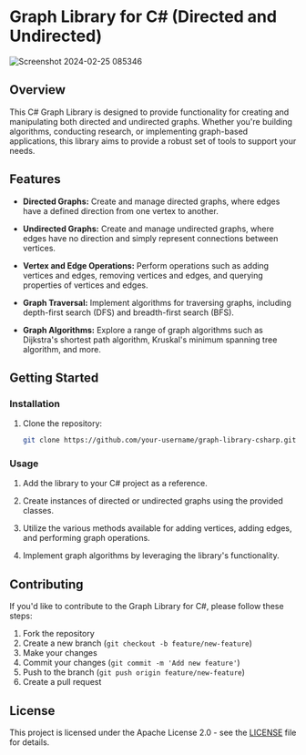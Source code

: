 # Graph Library for C# (Directed and Undirected)

![Screenshot 2024-02-25 085346](https://github.com/avill2022/Grafo-Dinamico-Generico/assets/105819329/d91095ea-2e5b-44a3-a656-f3815446f9bd)

## Overview

This C# Graph Library is designed to provide functionality for creating and manipulating both directed and undirected graphs. Whether you're building algorithms, conducting research, or implementing graph-based applications, this library aims to provide a robust set of tools to support your needs.

## Features

- **Directed Graphs:** Create and manage directed graphs, where edges have a defined direction from one vertex to another.

- **Undirected Graphs:** Create and manage undirected graphs, where edges have no direction and simply represent connections between vertices.

- **Vertex and Edge Operations:** Perform operations such as adding vertices and edges, removing vertices and edges, and querying properties of vertices and edges.

- **Graph Traversal:** Implement algorithms for traversing graphs, including depth-first search (DFS) and breadth-first search (BFS).

- **Graph Algorithms:** Explore a range of graph algorithms such as Dijkstra's shortest path algorithm, Kruskal's minimum spanning tree algorithm, and more.

## Getting Started

### Installation

1. Clone the repository:

    ```bash
    git clone https://github.com/your-username/graph-library-csharp.git
    ```

### Usage

1. Add the library to your C# project as a reference.

2. Create instances of directed or undirected graphs using the provided classes.

3. Utilize the various methods available for adding vertices, adding edges, and performing graph operations.

4. Implement graph algorithms by leveraging the library's functionality.

## Contributing

If you'd like to contribute to the Graph Library for C#, please follow these steps:

1. Fork the repository
2. Create a new branch (`git checkout -b feature/new-feature`)
3. Make your changes
4. Commit your changes (`git commit -m 'Add new feature'`)
5. Push to the branch (`git push origin feature/new-feature`)
6. Create a pull request

## License

This project is licensed under the Apache License 2.0 - see the [LICENSE](LICENSE) file for details.
